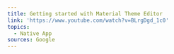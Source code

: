 ```yaml
---
title: Getting started with Material Theme Editor
link: 'https://www.youtube.com/watch?v=BLrgDgd_1c0'
topics:
  - Native App
sources: Google
---
```


